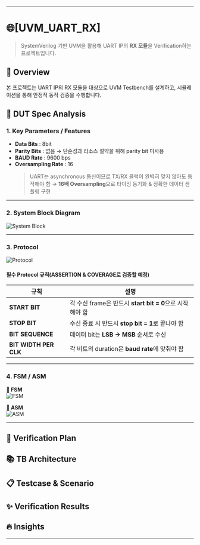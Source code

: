 -----------------------
# 🌐[UVM_UART_RX]

> SystemVerilog 기반 UVM을 활용해 UART IP의 **RX 모듈**을 Verification하는 프로젝트입니다.


## 🔎 Overview
본 프로젝트는 UART IP의 RX 모듈을 대상으로 UVM Testbench를 설계하고, 시뮬레이션을 통해 안정적 동작 검증을 수행합니다.

## 📌 DUT Spec Analysis

### **1. Key Parameters / Features**
- **Data Bits** : 8bit  
- **Parity Bits** : 없음 → 단순성과 리소스 절약을 위해 parity bit 미사용
- **BAUD Rate** : 9600 bps
- **Oversampling Rate** : 16  
  > UART는 asynchronous 통신이므로 TX/RX 클럭이 완벽히 맞지 않아도 동작해야 함 → **16배 Oversampling**으로 타이밍 동기화 & 정확한 데이터 샘플링 구현

---

### **2. System Block Diagram**
![System Block](https://github.com/user-attachments/assets/cdb8ee6c-ed71-44ae-be4e-9f43b3a098cb)


---

### **3. Protocol**
![Protocol](https://github.com/user-attachments/assets/c9d2f031-df47-48eb-9738-e03486856c26)


#### **필수 Protocol 규칙(ASSERTION & COVERAGE로 검증할 예정)**
| 규칙 | 설명 |
|------|------|
| **START BIT** | 각 수신 frame은 반드시 **start bit = 0**으로 시작해야 함 |
| **STOP BIT**  | 수신 종료 시 반드시 **stop bit = 1**로 끝나야 함 |
| **BIT SEQUENCE** | 데이터 bit는 **LSB → MSB** 순서로 수신 |
| **BIT WIDTH PER CLK** | 각 비트의 duration은 **baud rate**에 맞춰야 함 |

---

### **4. FSM / ASM**
**🎯 FSM**  
![FSM](https://github.com/user-attachments/assets/ab4d98de-194a-43ec-aa6f-69704e206bf9)



**🎯 ASM**  
![ASM](https://github.com/user-attachments/assets/9258bbea-55e2-4839-aee9-675114294dd5)

---



## 🔁 Verification Plan

## 📚 TB Architecture

## 📋 Testcase & Scenario

## ✨ Verification Results

## 🔥 Insights
--------------------------

